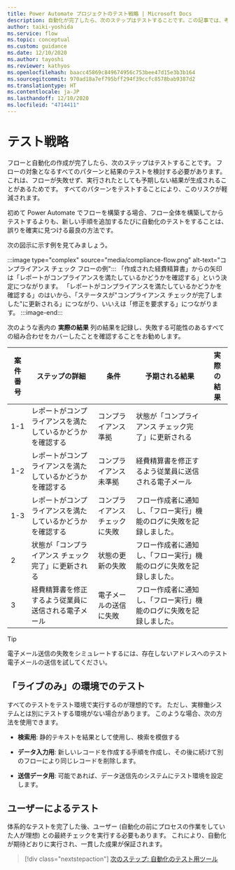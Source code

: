 ```yaml
---
title: Power Automate プロジェクトのテスト戦略 | Microsoft Docs
description: 自動化が完了したら、次のステップはテストすることです。この記事では、考慮すべきテスト戦略について説明します。
author: taiki-yoshida
ms.service: flow
ms.topic: conceptual
ms.custom: guidance
ms.date: 12/10/2020
ms.author: tayoshi
ms.reviewer: kathyos
ms.openlocfilehash: baacc45869c849674956c753bee47d15e3b3b164
ms.sourcegitcommit: 970ad18a7ef795bff294f39ccfc8578bab9387d2
ms.translationtype: HT
ms.contentlocale: ja-JP
ms.lasthandoff: 12/10/2020
ms.locfileid: "4714411"
---
```

# <a name="testing-strategy"></a>テスト戦略

フローと自動化の作成が完了したら、次のステップはテストすることです。 フローの対象となるすべてのパターンと結果のテストを検討する必要があります。 これは、フローが失敗せず、実行されたとしても予期しない結果が生成されることがあるためです。 すべてのパターンをテストすることにより、このリスクが軽減されます。

初めて Power Automate でフローを構築する場合、フロー全体を構築してからテストするよりも、新しい手順を追加するたびに自動化のテストをすることは、誤りを確実に見つける最良の方法です。

次の図示に示す例を見てみましょう。

:::image type="complex" source="media/compliance-flow.png" alt-text="コンプライアンス チェック フローの例":::
   「作成された経費精算書」からの矢印は「レポートがコンプライアンスを満たしているかどうかを確認する」という決定につながります。 「レポートがコンプライアンスを満たしているかどうかを確認する」のはいから、「ステータスが"コンプライアンス チェックが完了しました"に更新される」につながり、いいえは「修正を要求する」につながります。
:::image-end:::

次のような表内の **実際の結果** 列の結果を記録し、失敗する可能性のあるすべての組み合わせをカバーしたことを確認することをお勧めします。

| 案件番号 | ステップの詳細                                  | 条件              | 予期される結果                                                | 実際の結果 |
|----------|-----------------------------------------------|------------------------|----------------------------------------------------------------|---------------|
| 1-1      | レポートがコンプライアンスを満たしているかどうかを確認する              | コンプライアンス準拠         | 状態が「コンプライアンス チェック完了」に更新される                  |              |
| 1-2      | レポートがコンプライアンスを満たしているかどうかを確認する              | コンプライアンス未準拠     | 経費精算書を修正するよう従業員に送信される電子メール                            |               |
| 1-3      | レポートがコンプライアンスを満たしているかどうかを確認する              | コンプライアンス チェックに失敗 | フロー作成者に通知し、「フロー実行」機能のログに失敗を記録しました。 |               |
| 2        | 状態が「コンプライアンス チェック完了」に更新される | 状態の更新の失敗    | フロー作成者に通知し、「フロー実行」機能のログに失敗を記録しました。 |               |
| 3        | 経費精算書を修正するよう従業員に送信される電子メール           | 電子メールの送信に失敗       | フロー作成者に通知し、「フロー実行」機能のログに失敗を記録しました。 |               |

>[!TIP]
>電子メール送信の失敗をシミュレートするには、存在しないアドレスへのテスト電子メールの送信を試してください。

## <a name="testing-in-live-only-environments"></a>「ライブのみ」の環境でのテスト

すべてのテストをテスト環境で実行するのが理想的です。 ただし、実稼働システムとは別にテストする環境がない場合があります。 このような場合、次の方法を使用できます。

- **検索用**: 静的テキストを結果として使用し、検索を模倣する

- **データ入力用**: 新しいレコードを作成する手順を作成し、その後に続けて別のフローにより同じレコードを削除します。

- **送信データ用**: 可能であれば、データ送信先のシステムにテスト環境を設定します。

## <a name="testing-with-users"></a>ユーザーによるテスト

体系的なテストを完了した後、ユーザー (自動化の前にプロセスの作業をしていた人が理想) との最終チェックを実行する必要もあります。 これにより、自動化が期待どおりに実行され、一貫した成果が保証されます。

> [!div class="nextstepaction"]
> [次のステップ: 自動化のテスト用ツール](tools-and-settings.md)